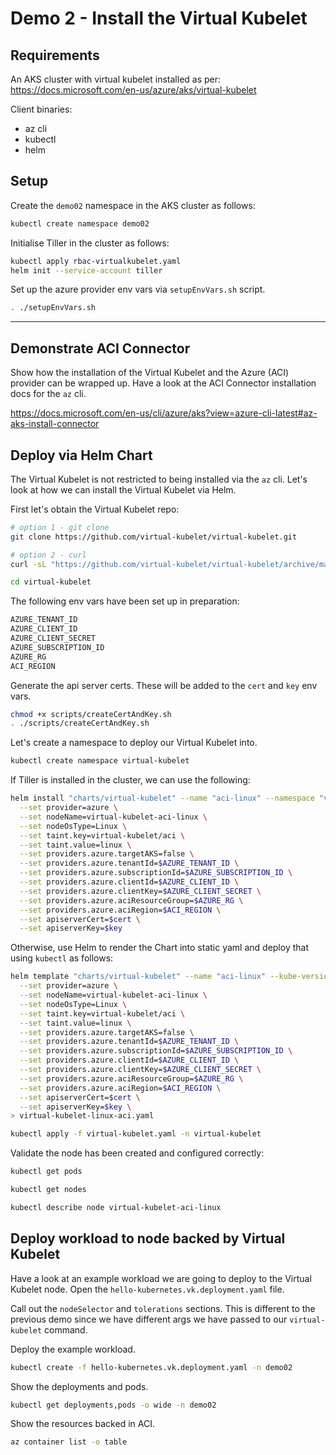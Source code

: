 # Demo 2 - Install the Virtual Kubelet

## Requirements

An AKS cluster with virtual kubelet installed as per: https://docs.microsoft.com/en-us/azure/aks/virtual-kubelet

Client binaries:
- az cli
- kubectl
- helm

## Setup

Create the `demo02` namespace in the AKS cluster as follows:

```bash
kubectl create namespace demo02
```

Initialise Tiller in the cluster as follows:

```bash
kubectl apply rbac-virtualkubelet.yaml
helm init --service-account tiller
```

Set up the azure provider env vars via `setupEnvVars.sh` script.

```bash
. ./setupEnvVars.sh
```

---

## Demonstrate ACI Connector

Show how the installation of the Virtual Kubelet and the Azure (ACI) provider can be wrapped up. Have a look at the ACI Connector installation docs for the `az` cli.

https://docs.microsoft.com/en-us/cli/azure/aks?view=azure-cli-latest#az-aks-install-connector

## Deploy via Helm Chart

The Virtual Kubelet is not restricted to being installed via the `az` cli. Let's look at how we can install the Virtual Kubelet via Helm.

First let's obtain the Virtual Kubelet repo:

```bash
# option 1 - git clone
git clone https://github.com/virtual-kubelet/virtual-kubelet.git

# option 2 - curl
curl -sL "https://github.com/virtual-kubelet/virtual-kubelet/archive/master.tar.gz" | tar -zx && mv virtual-kubelet-master virtual-kubelet

cd virtual-kubelet
```

The following env vars have been set up in preparation:

```bash
AZURE_TENANT_ID
AZURE_CLIENT_ID
AZURE_CLIENT_SECRET
AZURE_SUBSCRIPTION_ID
AZURE_RG
ACI_REGION
```

Generate the api server certs. These will be added to the `cert` and `key` env vars.

```bash
chmod +x scripts/createCertAndKey.sh
. ./scripts/createCertAndKey.sh
```

Let's create a namespace to deploy our Virtual Kubelet into.

```bash
kubectl create namespace virtual-kubelet
```

If Tiller is installed in the cluster, we can use the following:

```bash
helm install "charts/virtual-kubelet" --name "aci-linux" --namespace "virtual-kubelet" \
  --set provider=azure \
  --set nodeName=virtual-kubelet-aci-linux \
  --set nodeOsType=Linux \
  --set taint.key=virtual-kubelet/aci \
  --set taint.value=linux \
  --set providers.azure.targetAKS=false \
  --set providers.azure.tenantId=$AZURE_TENANT_ID \
  --set providers.azure.subscriptionId=$AZURE_SUBSCRIPTION_ID \
  --set providers.azure.clientId=$AZURE_CLIENT_ID \
  --set providers.azure.clientKey=$AZURE_CLIENT_SECRET \
  --set providers.azure.aciResourceGroup=$AZURE_RG \
  --set providers.azure.aciRegion=$ACI_REGION \
  --set apiserverCert=$cert \
  --set apiserverKey=$key
```

Otherwise, use Helm to render the Chart into static yaml and deploy that using `kubectl` as follows:

```bash
helm template "charts/virtual-kubelet" --name "aci-linux" --kube-version "1.11" --namespace "virtual-kubelet" \
  --set provider=azure \
  --set nodeName=virtual-kubelet-aci-linux \
  --set nodeOsType=Linux \
  --set taint.key=virtual-kubelet/aci \
  --set taint.value=linux \
  --set providers.azure.targetAKS=false \
  --set providers.azure.tenantId=$AZURE_TENANT_ID \
  --set providers.azure.subscriptionId=$AZURE_SUBSCRIPTION_ID \
  --set providers.azure.clientId=$AZURE_CLIENT_ID \
  --set providers.azure.clientKey=$AZURE_CLIENT_SECRET \
  --set providers.azure.aciResourceGroup=$AZURE_RG \
  --set providers.azure.aciRegion=$ACI_REGION \
  --set apiserverCert=$cert \
  --set apiserverKey=$key \
> virtual-kubelet-linux-aci.yaml

kubectl apply -f virtual-kubelet.yaml -n virtual-kubelet
```

Validate the node has been created and configured correctly:

```bash
kubectl get pods

kubectl get nodes

kubectl describe node virtual-kubelet-aci-linux
```

## Deploy workload to node backed by Virtual Kubelet

Have a look at an example workload we are going to deploy to the Virtual Kubelet node. Open the `hello-kubernetes.vk.deployment.yaml` file.

Call out the `nodeSelector` and `tolerations` sections. This is different to the previous demo since we have different args we have passed to our `virtual-kubelet` command.

Deploy the example workload.

```bash
kubectl create -f hello-kubernetes.vk.deployment.yaml -n demo02
```

Show the deployments and pods.

```bash
kubectl get deployments,pods -o wide -n demo02
```

Show the resources backed in ACI.

```bash
az container list -o table
```
